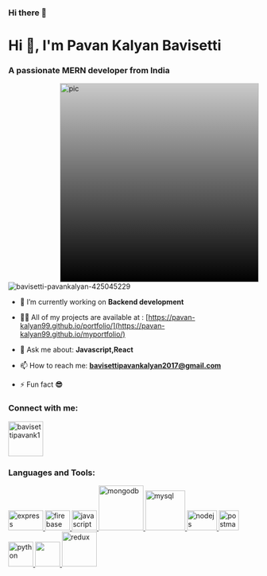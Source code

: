 ### Hi there 👋

<!DOCTYPE html>
<html lang="en">
<head>
  <meta charset="UTF-8">
  <meta name="viewport" content="width=device-width, initial-scale=1.0">

</head>
<body>


  <!-- Latest compiled and minified CSS -->
  <link rel="stylesheet" href="https://cdn.jsdelivr.net/npm/bootstrap@3.3.7/dist/css/bootstrap.min.css" integrity="sha384-BVYiiSIFeK1dGmJRAkycuHAHRg32OmUcww7on3RYdg4Va+PmSTsz/K68vbdEjh4u" crossorigin="anonymous">
  
  <h1 style="align-items:center">Hi 👋, I'm Pavan Kalyan Bavisetti</h1>
  <h3 style="align-items:center">A passionate MERN developer from India</h3>
  <img style="float: right;border-image:fill 0 linear-gradient(#0003,#000)" alt="pic" width="400" src="https://cdn.dribbble.com/users/2514208/screenshots/9457622/web_developer.gif">
  <p style="align-items:left"> <img src="https://komarev.com/ghpvc/?username=bavisetti-pavankalyan-425045229&label=Profile%20views&color=0e75b6&style=flat" alt="bavisetti-pavankalyan-425045229" /> </p>
  
  <!-- <p style="align-items:center"> <a href="https://github.com//github-profile-trophy"><img src="https://github-profile-trophy.vercel.app/?username=bavisetti-pavankalyan-425045229" alt="bavisetti-pavankalyan-425045229" /></a> </p> -->
  
  - 🔭 I’m currently working on **Backend development**
  
  - 👨‍💻 All of my projects are available at : [https://pavan-kalyan99.github.io/portfolio/](https://pavan-kalyan99.github.io/myportfolio/)
  
  - 💬 Ask me about: **Javascript,React**
  
  - 📫 How to reach me: **bavisettipavankalyan2017@gmail.com**
  
  - ⚡ Fun fact **😎**
  
  <h3 style="align-items:left">Connect with me:</h3>
  <p style="align-items:left">
  
    
  <a href="https://linkedin.com/bavisetti-pavankalyan-425045229" target="blank">
  

 
  <a href="https://www.hackerrank.com/bavisettipavank1" target="blank">
    <img style="align-items:center" src="https://camo.githubusercontent.com/49e713e1463692beaff7b552eb60511454485659f6131286eeab9db84e91840a/68747470733a2f2f69302e77702e636f6d2f6772616473696e67616d65732e636f6d2f77702d636f6e74656e742f75706c6f6164732f323031362f30352f3835363737315f3636383232343035333139373834315f313934333639393030395f6f2e706e67" alt="bavisettipavank1" height="auto" width="70" /></a>
  </p>
  
  <h3 style="align-items:left">Languages and Tools:</h3>
  <p style="align-items:left">
   <a href="https://expressjs.com" target="_blank" rel="noreferrer"> 
    <img src="https://w7.pngwing.com/pngs/212/722/png-transparent-web-development-express-js-javascript-software-framework-laravel-world-wide-web-purple-blue-text.png" alt="express" width="70" height="40"/> 
  </a> <a href="https://firebase.google.com/" target="_blank" rel="noreferrer"> <img src="https://www.vectorlogo.zone/logos/firebase/firebase-icon.svg" alt="firebase" width="50" height="40"/> 
  </a> <a href="https://developer.mozilla.org/en-US/docs/Web/JavaScript" target="_blank" rel="noreferrer"> <img src="https://upload.wikimedia.org/wikipedia/commons/thumb/9/99/Unofficial_JavaScript_logo_2.svg/2048px-Unofficial_JavaScript_logo_2.svg.png" alt="javascript" width="50" height="40"/>
  </a> <a href="https://www.mongodb.com/" target="_blank" rel="noreferrer"> <img src="https://upload.wikimedia.org/wikipedia/commons/thumb/9/93/MongoDB_Logo.svg/2560px-MongoDB_Logo.svg.png" alt="mongodb" width="90" height="auto"/>
  </a> <a href="https://www.mysql.com/" target="_blank" rel="noreferrer"> <img src="https://www.vectorlogo.zone/logos/mysql/mysql-ar21.png" alt="mysql" width="80" height="auto"/> </a> 
    <a href="https://nodejs.org" target="_blank" rel="noreferrer"> <img src="https://upload.wikimedia.org/wikipedia/commons/thumb/d/d9/Node.js_logo.svg/1280px-Node.js_logo.svg.png" alt="nodejs" width="60" height="40"/> 
  </a> <a href="https://postman.com" target="_blank" rel="noreferrer"> <img src="https://www.vectorlogo.zone/logos/getpostman/getpostman-icon.svg" alt="postman" width="40" height="40"/> </a> 
    <a href="https://www.python.org" target="_blank" rel="noreferrer"> <img src="https://www.svgrepo.com/show/376344/python.svg" alt="python" width="50" height="auto"/> </a>
    <a href="https://reactjs.org/" target="_blank" rel="noreferrer"> <img src="https://img.icons8.com/?size=512&id=bzf0DqjXFHIW&format=png"  width="50" height="auto"/> </a>
    <a href="https://redux.js.org" target="_blank" rel="noreferrer"> <img src="https://brandslogos.com/wp-content/uploads/images/large/redux-logo.png"   alt="redux" width="70" height="auto"/> </a> </p>
  
  
  
  
</body>
</html>
